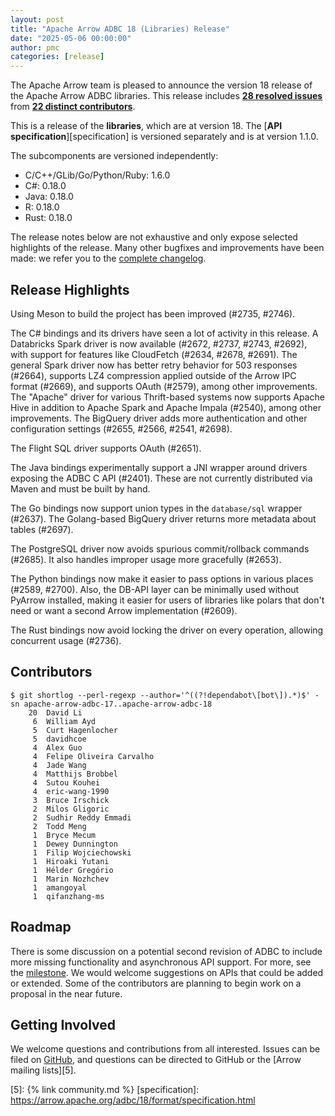 ```yaml
---
layout: post
title: "Apache Arrow ADBC 18 (Libraries) Release"
date: "2025-05-06 00:00:00"
author: pmc
categories: [release]
---
```

<!--
{% comment %}
Licensed to the Apache Software Foundation (ASF) under one or more
contributor license agreements.  See the NOTICE file distributed with
this work for additional information regarding copyright ownership.
The ASF licenses this file to you under the Apache License, Version 2.0
(the "License"); you may not use this file except in compliance with
the License.  You may obtain a copy of the License at

http://www.apache.org/licenses/LICENSE-2.0

Unless required by applicable law or agreed to in writing, software
distributed under the License is distributed on an "AS IS" BASIS,
WITHOUT WARRANTIES OR CONDITIONS OF ANY KIND, either express or implied.
See the License for the specific language governing permissions and
limitations under the License.
{% endcomment %}
-->

The Apache Arrow team is pleased to announce the version 18 release of
the Apache Arrow ADBC libraries. This release includes [**28
resolved issues**][1] from [**22 distinct contributors**][2].

This is a release of the **libraries**, which are at version 18.  The
[**API specification**][specification] is versioned separately and is at
version 1.1.0.

The subcomponents are versioned independently:

- C/C++/GLib/Go/Python/Ruby: 1.6.0
- C#: 0.18.0
- Java: 0.18.0
- R: 0.18.0
- Rust: 0.18.0

The release notes below are not exhaustive and only expose selected
highlights of the release. Many other bugfixes and improvements have
been made: we refer you to the [complete changelog][3].

## Release Highlights

Using Meson to build the project has been improved (#2735, #2746).

The C# bindings and its drivers have seen a lot of activity in this release.  A Databricks Spark driver is now available (#2672, #2737, #2743, #2692), with support for features like CloudFetch (#2634, #2678, #2691).  The general Spark driver now has better retry behavior for 503 responses (#2664), supports LZ4 compression applied outside of the Arrow IPC format (#2669), and supports OAuth (#2579), among other improvements.  The "Apache" driver for various Thrift-based systems now supports Apache Hive in addition to Apache Spark and Apache Impala (#2540), among other improvements.  The BigQuery driver adds more authentication and other configuration settings (#2655, #2566, #2541, #2698).

The Flight SQL driver supports OAuth (#2651).

The Java bindings experimentally support a JNI wrapper around drivers exposing the ADBC C API (#2401).  These are not currently distributed via Maven and must be built by hand.

The Go bindings now support union types in the `database/sql` wrapper (#2637).  The Golang-based BigQuery driver returns more metadata about tables (#2697).

The PostgreSQL driver now avoids spurious commit/rollback commands (#2685).  It also handles improper usage more gracefully (#2653).

The Python bindings now make it easier to pass options in various places (#2589, #2700).  Also, the DB-API layer can be minimally used without PyArrow installed, making it easier for users of libraries like polars that don't need or want a second Arrow implementation (#2609).

The Rust bindings now avoid locking the driver on every operation, allowing concurrent usage (#2736).

## Contributors

```
$ git shortlog --perl-regexp --author='^((?!dependabot\[bot\]).*)$' -sn apache-arrow-adbc-17..apache-arrow-adbc-18
    20	David Li
     6	William Ayd
     5	Curt Hagenlocher
     5	davidhcoe
     4	Alex Guo
     4	Felipe Oliveira Carvalho
     4	Jade Wang
     4	Matthijs Brobbel
     4	Sutou Kouhei
     4	eric-wang-1990
     3	Bruce Irschick
     2	Milos Gligoric
     2	Sudhir Reddy Emmadi
     2	Todd Meng
     1	Bryce Mecum
     1	Dewey Dunnington
     1	Filip Wojciechowski
     1	Hiroaki Yutani
     1	Hélder Gregório
     1	Marin Nozhchev
     1	amangoyal
     1	qifanzhang-ms
```

## Roadmap

There is some discussion on a potential second revision of ADBC to include more missing functionality and asynchronous API support.  For more, see the [milestone](https://github.com/apache/arrow-adbc/milestone/8).  We would welcome suggestions on APIs that could be added or extended.  Some of the contributors are planning to begin work on a proposal in the near future.

## Getting Involved

We welcome questions and contributions from all interested.  Issues
can be filed on [GitHub][4], and questions can be directed to GitHub
or the [Arrow mailing lists][5].

[1]: https://github.com/apache/arrow-adbc/milestone/22
[2]: #contributors
[3]: https://github.com/apache/arrow-adbc/blob/apache-arrow-adbc-18/CHANGELOG.md
[4]: https://github.com/apache/arrow-adbc/issues
[5]: {% link community.md %}
[specification]: https://arrow.apache.org/adbc/18/format/specification.html
